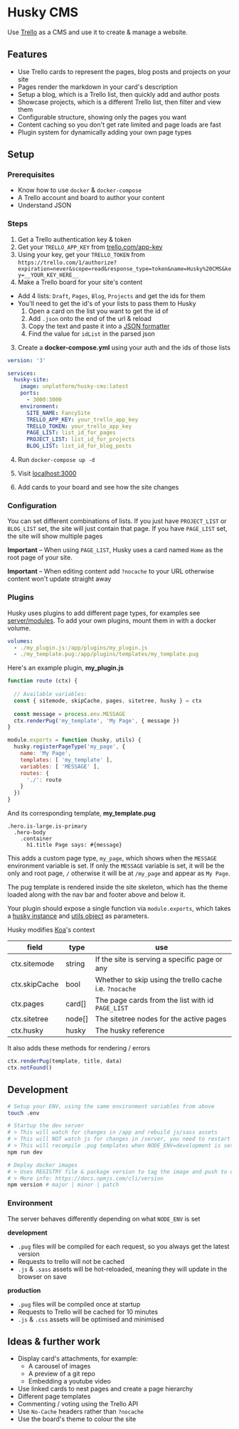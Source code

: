 # Husky CMS

Use [Trello](https://trello.com) as a CMS and use it to create & manage a website.

## Features

* Use Trello cards to represent the pages, blog posts and projects on your site
* Pages render the markdown in your card's description
* Setup a blog, which is a Trello list, then quickly add and author posts
* Showcase projects, which is a different Trello list, then filter and view them
* Configurable structure, showing only the pages you want
* Content caching so you don't get rate limited and page loads are fast
* Plugin system for dynamically adding your own page types

## Setup

### Prerequisites

* Know how to use `docker` & `docker-compose`
* A Trello account and board to author your content
* Understand JSON

### Steps

1. Get a Trello authentication key & token
  1. Get your `TRELLO_APP_KEY` from [trello.com/app-key](https://trello.com/app-key)
  2. Using your key, get your `TRELLO_TOKEN` from `https://trello.com/1/authorize?expiration=never&scope=read&response_type=token&name=Husky%20CMS&key=__YOUR_KEY_HERE__`
2. Make a Trello board for your site's content
  * Add 4 lists: `Draft`, `Pages`, `Blog`, `Projects` and get the ids for them
  * You'll need to get the id's of your lists to pass them to Husky
    1. Open a card on the list you want to get the id of
    2. Add `.json` onto the end of the url & reload
    3. Copy the text and paste it into a [JSON formatter](https://jsonformatter.curiousconcept.com)
    4. Find the value for `idList` in the parsed json
3. Create a **docker-compose.yml** using your auth and the ids of those lists

  ```yml
  version: '3'

  services:
    husky-site:
      image: unplatform/husky-cms:latest
      ports:
        - 3000:3000
      environment:
        SITE_NAME: FancySite
        TRELLO_APP_KEY: your_trello_app_key
        TRELLO_TOKEN: your_trello_app_key
        PAGE_LIST: list_id_for_pages
        PROJECT_LIST: list_id_for_projects
        BLOG_LIST: list_id_for_blog_posts
  ```

4. Run `docker-compose up -d`

5. Visit [localhost:3000](http://localhost:3000)

6. Add cards to your board and see how the site changes

### Configuration

You can set different combinations of lists.
If you just have `PROJECT_LIST` or `BLOG_LIST` set, the site will just contain that page.
If you have `PAGE_LIST` set, the site will show multiple pages

**Important** – When using `PAGE_LIST`, Husky uses a card named `Home` as the root page of your site.

**Important** – When editing content add `?nocache` to your URL otherwise content won't update straight away

### Plugins

Husky uses plugins to add different page types, for examples see [server/modules](/server/modules). To add your own plugins, mount them in with a docker volume.

```yml
volumes:
  - ./my_plugin.js:/app/plugins/my_plugin.js
  - ./my_template.pug:/app/plugins/templates/my_template.pug
```

Here's an example plugin, **my_plugin.js**

```js
function route (ctx) {
  
  // Available variables:
  const { sitemode, skipCache, pages, sitetree, husky } = ctx
  
  const message = process.env.MESSAGE
  ctx.renderPug('my_template', 'My Page', { message })
}

module.exports = function (husky, utils) {
  husky.registerPageType('my_page', {
    name: 'My Page',
    templates: [ 'my_template' ],
    variables: [ 'MESSAGE' ],
    routes: {
      './': route
    }
  })
}
```

And its corresponding template, **my_template.pug**

```pug
.hero.is-large.is-primary
  .hero-body
    .container
      h1.title Page says: #{message}
```

This adds a custom page type, `my_page`, which shows when the `MESSAGE` environment variable is set. If only the `MESSAGE` variable is set, it will be the only and root page, `/` otherwise it will be at `/my_page` and appear as `My Page`.

The pug template is rendered inside the site skeleton, which has the theme loaded along with the nav bar and footer above and below it.

Your plugin should expose a single function via `module.exports`, which takes a [husky instance](/server/husky.js) and [utils object](/server/utils/index.js) as parameters.

Husky modifies [Koa](https://www.npmjs.com/package/koa)'s context

field         | type   | use
------------- | ------ | ---
ctx.sitemode  | string | If the site is serving a specific page or any
ctx.skipCache | bool   | Whether to skip using the trello cache i.e. `?nocache`
ctx.pages     | card[] | The page cards from the list with id `PAGE_LIST`
ctx.sitetree  | node[] | The sitetree nodes for the active pages
ctx.husky     | husky  | The husky reference

It also adds these methods for rendering / errors

```js
ctx.renderPug(template, title, data)
ctx.notFound()
```

## Development

```bash
# Setup your ENV, using the same environment variables from above
touch .env

# Startup the dev server
# > This will watch for changes in /app and rebuild js/sass assets
# > This will NOT watch js for changes in /server, you need to restart it for that
# > This will recompile .pug templates when NODE_ENV=development is set
npm run dev

# Deploy docker images
# > Uses REGISTRY file & package version to tag the image and push to dockerhub
# > More info: https://docs.npmjs.com/cli/version
npm version # major | minor | patch
```

### Environment

The server behaves differently depending on what `NODE_ENV` is set

**development**

* `.pug` files will be compiled for each request, so you always get the latest version
* Requests to trello will not be cached
* `.js` & `.sass` assets will be hot-reloaded, meaning they will update in the browser on save

**production**

* `.pug` files will be compiled once at startup
* Requests to Trello will be cached for 10 minutes
* `.js` & `.css` assets will be optimised and minimised

## Ideas & further work

* Display card's attachments, for example:
  * A carousel of images
  * A preview of a git repo
  * Embedding a youtube video
* Use linked cards to nest pages and create a page hierarchy
* Different page templates
* Commenting / voting using the Trello API
* Use `No-Cache` headers rather than `?nocache`
* Use the board's theme to colour the site
